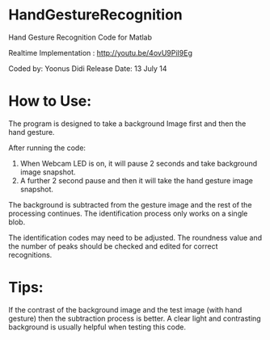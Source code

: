 HandGestureRecognition
======================

Hand Gesture Recognition Code for Matlab

Realtime Implementation : http://youtu.be/4ovU9PiI9Eg

Coded by: Yoonus Didi
Release Date: 13 July 14

How to Use:
======================
The program is designed to take a background Image first and then the hand gesture.

After running the code:
1. When Webcam LED is on, it will pause 2 seconds and take background image snapshot.
2. A further 2 second pause and then it will take the hand gesture image snapshot.

The background is subtracted from the gesture image and the rest of the processing
continues. The identification process only works on a single blob.

The identification codes may need to be adjusted. The roundness value and the 
number of peaks should be checked and edited for correct recognitions.


Tips:
======================
If the contrast of the background image and the test image (with hand gesture) then 
the subtraction process is better. A clear light and contrasting background is usually
helpful when testing this code.
